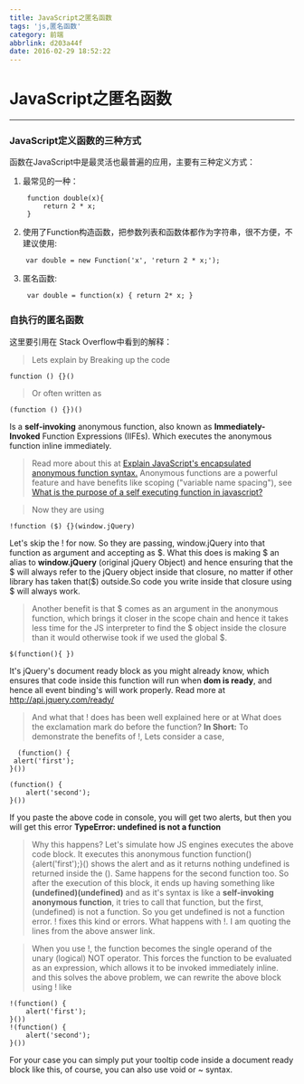 ```yaml
---
title: JavaScript之匿名函数
tags: 'js,匿名函数'
category: 前端
abbrlink: d203a44f
date: 2016-02-29 18:52:22
---
```

# JavaScript之匿名函数
-----------------------------------------------
### JavaScript定义函数的三种方式
函数在JavaScript中是最灵活也最普遍的应用，主要有三种定义方式：
1. 最常见的一种：

		function double(x){    
		    return 2 * x;       
		}
2. 使用了Function构造函数，把参数列表和函数体都作为字符串，很不方便，不建议使用:
<!-- more -->
		var double = new Function('x', 'return 2 * x;');
3. 匿名函数:

		var double = function(x) { return 2* x; }

### 自执行的匿名函数
这里要引用在 Stack Overflow中看到的解释：
> Lets explain by Breaking up the code
>
	function () {}()
> Or often written as
>
	(function () {})()
Is a **self-invoking** anonymous function, also known as **Immediately-Invoked** Func­tion Expres­sions (IIFEs). Which executes the anonymous function inline immediately.

> Read more about this at [Explain JavaScript's encapsulated anonymous function syntax.](http://stackoverflow.com/questions/1634268/explain-javascripts-encapsulated-anonymous-function-syntax)
> Anonymous functions are a powerful feature and have benefits like scoping ("variable name spacing"), see [What is the purpose of a self executing function in javascript?](http://stackoverflow.com/questions/592396/what-is-the-purpose-of-a-self-executing-function-in-javascript)

> Now they are using
>
	!function ($) {}(window.jQuery)
Let's skip the ! for now.
So they are passing, window.jQuery into that function as argument and accepting as \$.
What this does is making \$ an alias to **window.jQuery** (original jQuery Object) and hence ensuring that the \$ will always refer to the jQuery object inside that closure, no matter if other library has taken that(\$) outside.So code you write inside that closure using \$ will always work.

> Another benefit is that \$ comes as an argument in the anonymous function, which brings it closer in the scope chain and hence it takes less time for the JS interpreter to find the \$ object inside the closure than it would otherwise took if we used the global \$.
>
	$(function(){ })
It's jQuery's document ready block as you might already know, which ensures that code inside this function will run when **dom is ready**, and hence all event binding's will work properly. Read more at http://api.jquery.com/ready/

> And what that ! does has been well explained here or at What does the exclamation mark do before the function?
**In Short:**
> To demonstrate the benefits of !, Lets consider a case,
>
	  (function() {
	 alert('first');
	}())
> 	
	(function() {
	    alert('second');
	}())
If you paste the above code in console, you will get two alerts, but then you will get this error
**TypeError: undefined is not a function**
>
> Why this happens? Let's simulate how JS engines executes the above code block. It executes this anonymous function function() {alert('first');}() shows the alert and as it returns nothing undefined is returned inside the (). Same happens for the second function too. So after the execution of this block, it ends up having something like **(undefined)(undefined)** and as it's syntax is like a **self-invoking anonymous function**, it tries to call that function, but the first, (undefined) is not a function. So you get undefined is not a function error. ! fixes this kind or errors. What happens with !. I am quoting the lines from the above answer link.

> When you use !, the function becomes the single operand of the unary (logical) NOT operator. This forces the function to be evaluated as an expression, which allows it to be invoked immediately inline. and this solves the above problem, we can rewrite the above block using ! like
>
	!(function() {
	    alert('first');
	}())
	!(function() {
	    alert('second');
	}())
For your case you can simply put your tooltip code inside a document ready block like this, of course, you can also use void or ~ syntax.
